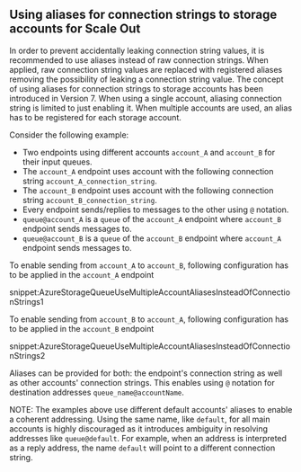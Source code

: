## Using aliases for connection strings to storage accounts for Scale Out

In order to prevent accidentally leaking connection string values, it is recommended to use aliases instead of raw connection strings. When applied, raw connection string values are replaced with registered aliases removing the possibility of leaking a connection string value. The concept of using aliases for connection strings to storage accounts has been introduced in Version 7. When using a single account, aliasing connection string is limited to just enabling it. When multiple accounts are used, an alias has to be registered for each storage account.

Consider the following example:

 * Two endpoints using different accounts `account_A` and `account_B` for their input queues.
 * The `account_A` endpoint uses account with the following connection string `account_A_connection_string`.
 * The `account_B` endpoint uses account with the following connection string `account_B_connection_string`.
 * Every endpoint sends/replies to messages to the other using `@` notation.
  * `queue@account_A` is a `queue` of the `account_A` endpoint where `account_B` endpoint sends messages to.
  * `queue@account_B` is a `queue` of the `account_B` endpoint where `account_A` endpoint sends messages to.

To enable sending from `account_A` to `account_B`, following configuration has to be applied in the `account_A` endpoint

snippet:AzureStorageQueueUseMultipleAccountAliasesInsteadOfConnectionStrings1

To enable sending from `account_B` to `account_A`, following configuration has to be applied in the `account_B` endpoint

snippet:AzureStorageQueueUseMultipleAccountAliasesInsteadOfConnectionStrings2

Aliases can be provided for both: the endpoint's connection string as well as other accounts' connection strings. This enables using `@` notation for destination addresses `queue_name@accountName`.

NOTE: The examples above use different default accounts' aliases to enable a coherent addressing. Using the same name, like `default`, for all main accounts is highly discouraged as it introduces ambiguity in resolving addresses like `queue@default`. For example, when an address is interpreted as a reply address, the name `default` will point to a different connection string.
